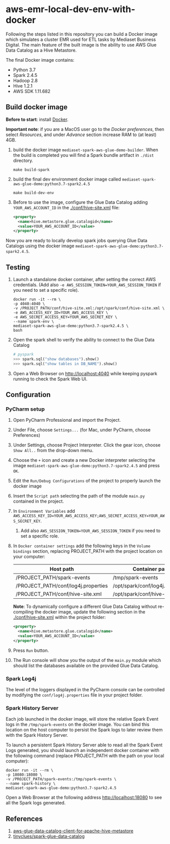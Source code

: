 # aws-emr-local-dev-env-with-docker

Following the steps listed in this repository you can build a Docker image which
simulates a cluster EMR used for ETL tasks by Mediaset Business Digital.
The main feature of the built image is the ability to use AWS Glue Data Catalog as a Hive Metastore.

The final Docker image contains:
- Python 3.7
- Spark 2.4.5
- Hadoop 2.8
- Hive 1.2.1
- AWS SDK 1.11.682


## Build docker image

**Before to start**: install [Docker](https://docs.docker.com/).

**Important note**: if you are a MacOS user go to the _Docker preferences_, then select _Resources_, and under 
_Advance_ section increase RAM to (at least) 4GB.

1) build the docker image `mediaset-spark-aws-glue-demo-builder`. When the build is completed you will find a Spark bundle artifact in `./dist` directory.
  
   ```shell
   make build-spark
   ```

2) build the final dev environment docker image called `mediaset-spark-aws-glue-demo:python3.7-spark2.4.5`

   ```shell
   make build-dev-env
   ```

3) Before to use the image, configure the Glue Data Catalog adding 
`YOUR_AWS_ACCOUNT_ID` in the [./conf/hive-site.xml](conf/hive-site.xml) file:

   ```xml
   <property>
     <name>hive.metastore.glue.catalogid</name>
     <value>YOUR_AWS_ACCOUNT_ID</value>
   </property>
   ```

Now you are ready to locally develop spark jobs querying Glue Data Catalogs 
using the docker image `mediaset-spark-aws-glue-demo:python3.7-spark2.4.5`.

## Testing

1) Launch a standalone docker container, after setting the correct AWS credentials.
   (Add also `-e AWS_SESSION_TOKEN=YOUR_AWS_SESSION_TOKEN` if you need to set a specific role).

   ```shell
   docker run -it --rm \
   -p 4040:4040 \
   -v /PROJECT_PATH/conf/hive-site.xml:/opt/spark/conf/hive-site.xml \
   -e AWS_ACCESS_KEY_ID=YOUR_AWS_ACCESS_KEY \
   -e AWS_SECRET_ACCESS_KEY=YOUR_AWS_SECRET_KEY \
   --name spark-env \
   mediaset-spark-aws-glue-demo:python3.7-spark2.4.5 \
   bash
   ```

2) Open the spark shell to verify the ability to connect to the Glue Data Catalog

   ```python
   # pyspark
   >>> spark.sql("show databases").show()
   >>> spark.sql("show tables in DB_NAME").show()
   ```

3) Open a Web Browser on [http://localhost:4040](http://localhost:4040) while keeping pyspark running to check the Spark Web UI.

## Configuration

### PyCharm setup

1. Open PyCharm Professional and import the Project.
2. Under File, choose `Settings...` (for Mac, under PyCharm, choose Preferences)
3. Under Settings, choose Project Interpreter. Click the gear icon, choose `Show All..` from the drop-down menu.
4. Choose the `+` icon and create a new Docker interpreter selecting the image `mediaset-spark-aws-glue-demo:python3.7-spark2.4.5` and press `OK`.
5. Edit the `Run/Debug Configurations` of the project to properly launch the docker image
6. Insert the `Script path` selecting the path of the module `main.py` contained in the project.
7. In `Environment Variables` add `AWS_ACCESS_KEY_ID=YOUR_AWS_ACCESS_KEY;AWS_SECRET_ACCESS_KEY=YOUR_AWS_SECRET_KEY`.
   1. Add also `AWS_SESSION_TOKEN=YOUR_AWS_SESSION_TOKEN` if you need to set a specific role.
8. In `Docker container settings` add the following keys in the `Volume bindings` section, replacing PROJECT_PATH with the project location on your computer:

   | Host path                           | Container path                   |
   |-------------------------------------|----------------------------------|
   | /PROJECT_PATH/spark-events          | /tmp/spark-events                |
   | /PROJECT_PATH/conf/log4j.properties | /opt/spark/conf/log4j.properties |
   | /PROJECT_PATH/conf/hive-site.xml    | /opt/spark/conf/hive-site.xml    |

   **Note**: To dynamically configure a different Glue Data Catalog without re-compiling
   the docker image, update the following section in the [./conf/hive-site.xml](conf/hive-site.xml) within the project folder:

   ```xml
   <property>
     <name>hive.metastore.glue.catalogid</name>
     <value>YOUR_AWS_ACCOUNT_ID</value>
   </property>
   ```

9. Press `Run` button.
10. The Run console will show you the output of the `main.py` module which should list the databases available on the provided Glue Data Catalog.


### Spark Log4j
The level of the loggers displayed in the PyCharm console can be controlled by modifying the `conf/log4j.properties` file in your project folder.

### Spark History Server
Each job launched in the docker image, will store the relative Spark Event logs in the `/tmp/spark-events` on the docker image.
You can bind this location on the host computer to persist the Spark logs to later review them with the Spark History Server.

To launch a persistent Spark History Server able to read all the Spark Event Logs generated,
you should launch an independent docker container with the following command (replace PROJECT_PATH with the path on your local computer):

```shell
docker run -it --rm \
-p 18080:18080 \
-v /PROJECT_PATH/spark-events:/tmp/spark-events \
--name spark-history \
mediaset-spark-aws-glue-demo:python3.7-spark2.4.5
```

Open a Web Browser at the following address [http://localhost:18080](http://localhost:18080) to see all the Spark logs generated.

## References

1) [aws-glue-data-catalog-client-for-apache-hive-metastore](https://github.com/awslabs/aws-glue-data-catalog-client-for-apache-hive-metastore)
2) [tinyclues/spark-glue-data-catalog](https://github.com/tinyclues/spark-glue-data-catalog)
